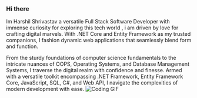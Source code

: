 ### Hi there 
Im Harshil Shrivastav a versatile Full Stack Software Developer with immense curiosity for exploring this tech world , i am driven by love for crafting digital marvels. With .NET Core and Entity Framework as my trusted companions, I fashion dynamic web applications that seamlessly blend form and function.

From the sturdy foundations of computer science fundamentals to the intricate nuances of OOPS, Operating Systems, and Database Management Systems, I traverse the digital realm with confidence and finesse. Armed with a versatile toolkit encompassing .NET Framework, Entity Framework Core, JavaScript, SQL, C#, and Web API, I navigate the complexities of modern development with ease.
 ![Coding GIF](https://user-images.githubusercontent.com/74038190/235224431-e8c8c12e-6826-47f1-89fb-2ddad83b3abf.gif)
